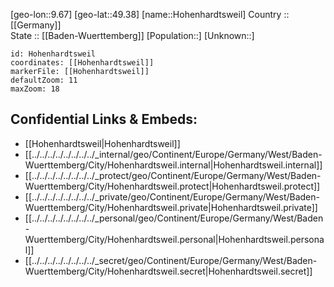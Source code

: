 ﻿---
location: [49.38,9.67] 
mapzoom: [7,12] 
mapmarker: city 
type: City
tags:
- geo/City


SpocWebEntityId: 30978
isDeleted: false
confidential: public

---
[geo-lon::9.67] 
[geo-lat::49.38] 
[name::Hohenhardtsweil] 
Country :: [[Germany]]  
State :: [[Baden-Wuerttemberg]] 
[Population::] 
[Unknown::] 


```leaflet
id: Hohenhardtsweil
coordinates: [[Hohenhardtsweil]] 
markerFile: [[Hohenhardtsweil]] 
defaultZoom: 11 
maxZoom: 18
```


## Confidential Links & Embeds: 
- [[Hohenhardtsweil|Hohenhardtsweil]]  
- [[../../../../../../../../_internal/geo/Continent/Europe/Germany/West/Baden-Wuerttemberg/City/Hohenhardtsweil.internal|Hohenhardtsweil.internal]] 
- [[../../../../../../../../_protect/geo/Continent/Europe/Germany/West/Baden-Wuerttemberg/City/Hohenhardtsweil.protect|Hohenhardtsweil.protect]] 
- [[../../../../../../../../_private/geo/Continent/Europe/Germany/West/Baden-Wuerttemberg/City/Hohenhardtsweil.private|Hohenhardtsweil.private]] 
- [[../../../../../../../../_personal/geo/Continent/Europe/Germany/West/Baden-Wuerttemberg/City/Hohenhardtsweil.personal|Hohenhardtsweil.personal]] 
- [[../../../../../../../../_secret/geo/Continent/Europe/Germany/West/Baden-Wuerttemberg/City/Hohenhardtsweil.secret|Hohenhardtsweil.secret]] 
